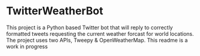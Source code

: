 # TwitterWeatherBot

This project is a Python based Twitter bot that will reply to correctly formatted tweets requesting the current weather forcast for world locations. 
The project uses two APIs, Tweepy & OpenWeatherMap. This readme is a work in progress
